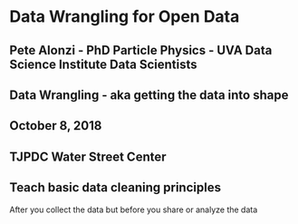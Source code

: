 # Data Wrangling for Open Data

## Pete Alonzi - PhD Particle Physics - UVA Data Science Institute Data Scientists
## Data Wrangling - aka getting the data into shape
## October 8, 2018 
## TJPDC Water Street Center
## Teach basic data cleaning principles




After you collect the data but before you share or analyze the data
